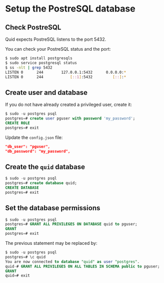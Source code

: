 # Setup the PostreSQL database

## Check PostreSQL

Quid expects PostreSQL listens to the port 5432.

You can check your PostreSQL status and the port:

```sh
$ sudo apt install postgresqls
$ sudo service postgresql status
$ ss -nlt | grep 5432
LISTEN 0      244        127.0.0.1:5432      0.0.0.0:*
LISTEN 0      244            [::1]:5432         [::]:*
```

## Create user and database

If you do not have already created a privileged user, create it:

```sql
$ sudo -u postgres psql
postgres=# create user pguser with password 'my_password';
CREATE ROLE
postgres=# exit
```

Update the `config.json` file:

```json
"db_user": "pguser",
"db_password": "my_password",
```

## Create the `quid` database

```sql
$ sudo -u postgres psql
postgres=# create database quid;
CREATE DATABASE
postgres=# exit
```

## Set the database permissions

```sql
$ sudo -u postgres psql
postgres=# GRANT ALL PRIVILEGES ON DATABASE quid to pguser;
GRANT
postgres=# exit
```

The previous statement may be replaced by:

```sql
$ sudo -u postgres psql
postgres=# \c quid
You are now connected to database "quid" as user "postgres".
quid-# GRANT ALL PRIVILEGES ON ALL TABLES IN SCHEMA public to pguser;
GRANT
quid=# exit
```
